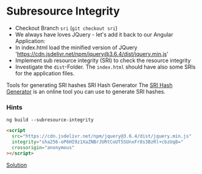 # Subresource Integrity

- Checkout Branch `sri` (`git checkout sri`)
- We always have loves JQuery - let's add it back to our Angular Application:
- In index.html load the minified version of JQuery 'https://cdn.jsdelivr.net/npm/jquery@3.6.4/dist/jquery.min.js'
- Implement sub resource integrity (SRI) to check the resource integrity
- Investigate the `dist`-Folder. The `index.html` should have also some SRIs for the application files.

Tools for generating SRI hashes
SRI Hash Generator
The [SRI Hash Generator](https://www.srihash.org/) is an online tool you can use to generate SRI hashes.

### Hints

`ng build --subresource-integrity`

```html
<script
  src="https://cdn.jsdelivr.net/npm/jquery@3.6.4/dist/jquery.min.js"
  integrity="sha256-oP6HI9z1XaZNBrJURtCoUT5SUnxFr8s3BzRl+cbzUq8="
  crossorigin="anonymous"
></script>
```

[Solution](https://github.com/martinakraus/angular-security/tree/sri-solution)
